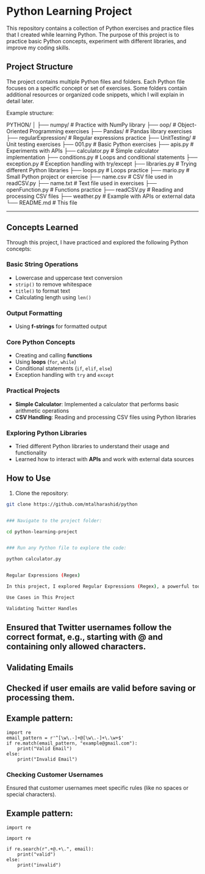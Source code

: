 # Python Learning Project

This repository contains a collection of Python exercises and practice files that I created while learning Python. The purpose of this project is to practice basic Python concepts, experiment with different libraries, and improve 
my coding skills.

## Project Structure

The project contains multiple Python files and folders. Each Python file focuses on a specific concept or set of exercises. Some folders contain additional resources or organized code snippets, which I will explain in detail later.

Example structure:

PYTHON/
│
├── numpy/ # Practice with NumPy library
├── oop/ # Object-Oriented Programming exercises
├── Pandas/ # Pandas library exercises
├── regularExpression/ # Regular expressions practice
├── UnitTesting/ # Unit testing exercises
├── 001.py # Basic Python exercises
├── apis.py # Experiments with APIs
├── calculator.py # Simple calculator implementation
├── conditions.py # Loops and conditional statements
├── exception.py # Exception handling with try/except
├── libraries.py # Trying different Python libraries
├── loops.py # Loops practice
├── mario.py # Small Python project or exercise
├── name.csv # CSV file used in readCSV.py
├── name.txt # Text file used in exercises
├── openFunction.py # Functions practice
├── readCSV.py # Reading and processing CSV files
├── weather.py # Example with APIs or external data
└── README.md # This file


---

## Concepts Learned

Through this project, I have practiced and explored the following Python concepts:

### Basic String Operations
- Lowercase and uppercase text conversion
- `strip()` to remove whitespace
- `title()` to format text
- Calculating length using `len()`

### Output Formatting
- Using **f-strings** for formatted output

### Core Python Concepts
- Creating and calling **functions**
- Using **loops** (`for`, `while`)
- Conditional statements (`if`, `elif`, `else`)
- Exception handling with `try` and `except`

### Practical Projects
- **Simple Calculator**: Implemented a calculator that performs basic arithmetic operations
- **CSV Handling**: Reading and processing CSV files using Python libraries

### Exploring Python Libraries
- Tried different Python libraries to understand their usage and functionality
- Learned how to interact with **APIs** and work with external data sources

## How to Use

1. Clone the repository:

```bash
git clone https://github.com/mtalharashid/python


### Navigate to the project folder:

cd python-learning-project


### Run any Python file to explore the code:

python calculator.py


Regular Expressions (Regex)

In this project, I explored Regular Expressions (Regex), a powerful tool for pattern matching in strings. Regex helps to validate, search, and manipulate text in Python.

Use Cases in This Project

Validating Twitter Handles
```

## Ensured that Twitter usernames follow the correct format, e.g., starting with @ and containing only allowed characters.

## Validating Emails

## Checked if user emails are valid before saving or processing them.

## Example pattern:
```
import re
email_pattern = r'^[\w\.-]+@[\w\.-]+\.\w+$'
if re.match(email_pattern, "example@gmail.com"):
    print("Valid Email")
else:
    print("Invalid Email")
```

### Checking Customer Usernames

 Ensured that customer usernames meet specific rules (like no spaces or special characters).

## Example pattern:
```
import re

import re

if re.search(r".+@.+\.", email):
    print("valid")
else:
    print("invalid")
```